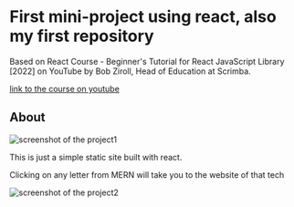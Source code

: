 # First mini-project using react, also my first repository

Based on React Course - Beginner's Tutorial for React JavaScript Library [2022] on YouTube by Bob Ziroll, Head of Education at Scrimba.

[link to the course on youtube](https://www.youtube.com/watch?v=bMknfKXIFA8&ab_channel=freeCodeCamp.org)

## About

![screenshot of the project1](https://i.ibb.co/WtTGnsS/Screenshot-1.png)

This is just a simple static site built with react.

Clicking on any letter from MERN will take you to the website of that tech

![screenshot of the project2](https://i.ibb.co/RQ2zZ27/Screenshot-2.png)
